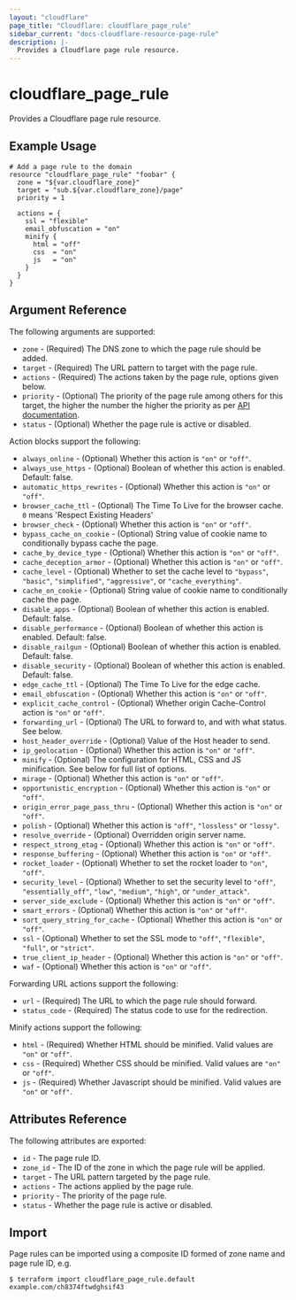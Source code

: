 ```yaml
---
layout: "cloudflare"
page_title: "Cloudflare: cloudflare_page_rule"
sidebar_current: "docs-cloudflare-resource-page-rule"
description: |-
  Provides a Cloudflare page rule resource.
---
```


# cloudflare_page_rule

Provides a Cloudflare page rule resource.

## Example Usage

```hcl
# Add a page rule to the domain
resource "cloudflare_page_rule" "foobar" {
  zone = "${var.cloudflare_zone}"
  target = "sub.${var.cloudflare_zone}/page"
  priority = 1

  actions = {
    ssl = "flexible"
    email_obfuscation = "on"
    minify {
      html = "off"
      css  = "on"
      js   = "on"
    }
  }
}
```

## Argument Reference

The following arguments are supported:

* `zone` - (Required) The DNS zone to which the page rule should be added.
* `target` - (Required) The URL pattern to target with the page rule.
* `actions` - (Required) The actions taken by the page rule, options given below.
* `priority` - (Optional) The priority of the page rule among others for this target, the higher the number the higher the priority as per [API documentation](https://api.cloudflare.com/#page-rules-for-a-zone-create-page-rule).
* `status` - (Optional) Whether the page rule is active or disabled.

Action blocks support the following:

* `always_online` - (Optional) Whether this action is `"on"` or `"off"`.
* `always_use_https` - (Optional) Boolean of whether this action is enabled. Default: false.
* `automatic_https_rewrites` - (Optional) Whether this action is `"on"` or `"off"`.
* `browser_cache_ttl` - (Optional) The Time To Live for the browser cache. `0` means 'Respect Existing Headers'
* `browser_check` - (Optional) Whether this action is `"on"` or `"off"`.
* `bypass_cache_on_cookie` - (Optional) String value of cookie name to conditionally bypass cache the page.
* `cache_by_device_type` - (Optional) Whether this action is `"on"` or `"off"`.
* `cache_deception_armor` - (Optional) Whether this action is `"on"` or `"off"`.
* `cache_level` - (Optional) Whether to set the cache level to `"bypass"`, `"basic"`, `"simplified"`, `"aggressive"`, or `"cache_everything"`.
* `cache_on_cookie` - (Optional) String value of cookie name to conditionally cache the page.
* `disable_apps` - (Optional) Boolean of whether this action is enabled. Default: false.
* `disable_performance` - (Optional) Boolean of whether this action is enabled. Default: false.
* `disable_railgun` - (Optional) Boolean of whether this action is enabled. Default: false.
* `disable_security` - (Optional) Boolean of whether this action is enabled. Default: false.
* `edge_cache_ttl` - (Optional) The Time To Live for the edge cache.
* `email_obfuscation` - (Optional) Whether this action is `"on"` or `"off"`.
* `explicit_cache_control` - (Optional) Whether origin Cache-Control action is `"on"` or `"off"`.
* `forwarding_url` - (Optional) The URL to forward to, and with what status. See below.
* `host_header_override` - (Optional) Value of the Host header to send.
* `ip_geolocation` - (Optional) Whether this action is `"on"` or `"off"`.
* `minify` - (Optional) The configuration for HTML, CSS and JS minification. See below for full list of options.
* `mirage` - (Optional) Whether this action is `"on"` or `"off"`.
* `opportunistic_encryption` - (Optional) Whether this action is `"on"` or `"off"`.
* `origin_error_page_pass_thru` - (Optional) Whether this action is `"on"` or `"off"`.
* `polish` - (Optional) Whether this action is `"off"`, `"lossless"` or `"lossy"`.
* `resolve_override` - (Optional) Overridden origin server name.
* `respect_strong_etag` - (Optional) Whether this action is `"on"` or `"off"`.
* `response_buffering` - (Optional) Whether this action is `"on"` or `"off"`.
* `rocket_loader` - (Optional) Whether to set the rocket loader to `"on"`, `"off"`.
* `security_level` - (Optional) Whether to set the security level to `"off"`, `"essentially_off"`, `"low"`, `"medium"`, `"high"`, or `"under_attack"`.
* `server_side_exclude` - (Optional) Whether this action is `"on"` or `"off"`.
* `smart_errors` - (Optional) Whether this action is `"on"` or `"off"`.
* `sort_query_string_for_cache` - (Optional) Whether this action is `"on"` or `"off"`.
* `ssl` - (Optional) Whether to set the SSL mode to `"off"`, `"flexible"`, `"full"`, or `"strict"`.
* `true_client_ip_header` - (Optional) Whether this action is `"on"` or `"off"`.
* `waf` - (Optional) Whether this action is `"on"` or `"off"`.

Forwarding URL actions support the following:

* `url` - (Required) The URL to which the page rule should forward.
* `status_code` - (Required) The status code to use for the redirection.

Minify actions support the following:

* `html` - (Required) Whether HTML should be minified. Valid values are `"on"` or `"off"`.
* `css` - (Required) Whether CSS should be minified. Valid values are `"on"` or `"off"`.
* `js` - (Required) Whether Javascript should be minified. Valid values are `"on"` or `"off"`.

## Attributes Reference

The following attributes are exported:

* `id` - The page rule ID.
* `zone_id` - The ID of the zone in which the page rule will be applied.
* `target` - The URL pattern targeted by the page rule.
* `actions` - The actions applied by the page rule.
* `priority` - The priority of the page rule.
* `status` - Whether the page rule is active or disabled.

## Import

Page rules can be imported using a composite ID formed of zone name and page rule ID, e.g.

```
$ terraform import cloudflare_page_rule.default example.com/ch8374ftwdghsif43
```
